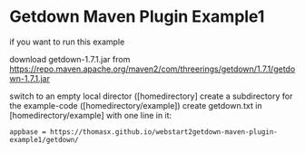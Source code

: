 # Getdown Maven Plugin Example1

if you want to run this example

download getdown-1.7.1.jar  from https://repo.maven.apache.org/maven2/com/threerings/getdown/1.7.1/getdown-1.7.1.jar  

switch to an empty local director  ([homedirectory]
create a subdirectory for the example-code ([homedirectory/example])
create getdown.txt in [homedirectory/example] with one line in it: 

`appbase = https://thomasx.github.io/webstart2getdown-maven-plugin-example1/getdown/`




